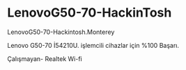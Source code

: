 # LenovoG50-70-HackinTosh
LenovoG50-70-Hackintosh.Monterey


Lenovo G50-70 İ54210U. işlemcili cihazlar için %100 Başarı.

Çalışmayan-
Realtek Wi-fi
